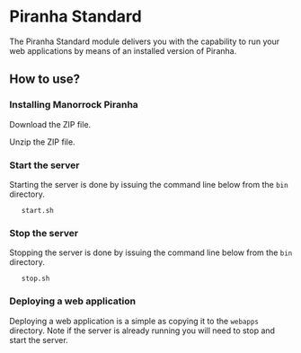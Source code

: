 
# Piranha Standard

The Piranha Standard module delivers you with the capability to run your web 
applications by means of an installed version of Piranha.

## How to use?

### Installing Manorrock Piranha

Download the ZIP file.

Unzip the ZIP file.

### Start the server

Starting the server is done by issuing the command line below from the ```bin```
directory.

```shell
   start.sh
```

### Stop the server

Stopping the server is done by issuing the command line below from the ```bin```
directory.

```shell
   stop.sh
```

### Deploying a web application

Deploying a web application is a simple as copying it to the ``webapps``
directory. Note if the server is already running you will need to stop and start
the server.
